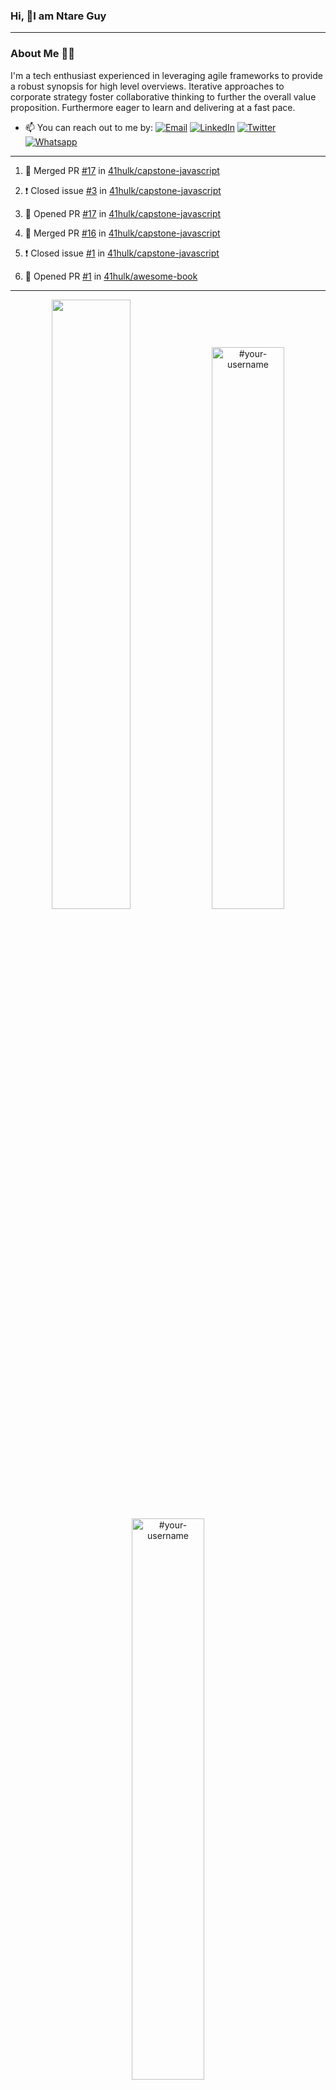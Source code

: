 ### Hi, 👋I am Ntare Guy

---

### About Me 👨‍💻

I'm a tech enthusiast experienced in leveraging agile frameworks to provide a robust synopsis for high level overviews. Iterative approaches to corporate strategy foster collaborative thinking to further the overall value proposition. Furthermore eager to learn and delivering at a fast pace.

- 📫 You can reach out to me by:
  [![Email](https://img.shields.io/badge/--gmail?label=Gmail&logo=Gmail&style=social)](mailto:gntare2@gmail.com)
  [![LinkedIn](https://img.shields.io/badge/--linkedin?label=LinkedIn&logo=LinkedIn&style=social)](https://www.linkedin.com/in/ntare-guy)
  [![Twitter](https://img.shields.io/badge/--twitter?label=Twitter&logo=Twitter&style=social)](https://twitter.com/ntare_guy)
  [![Whatsapp](https://img.shields.io/badge/--whatsapp?label=Whatsapp&logo=whatsapp&style=social)](https://api.whatsapp.com/send?phone=+250780770022&text=Hello%20Guy!%20%F0%9F%91%8B%F0%9F%8F%BB)

---

<!--START_SECTION:activity-->
1. 🎉 Merged PR [#17](https://github.com/41hulk/capstone-javascript/pull/17) in [41hulk/capstone-javascript](https://github.com/41hulk/capstone-javascript)

2. ❗️ Closed issue [#3](https://github.com/41hulk/capstone-javascript/issues/3) in [41hulk/capstone-javascript](https://github.com/41hulk/capstone-javascript)
3. 💪 Opened PR [#17](https://github.com/41hulk/capstone-javascript/pull/17) in [41hulk/capstone-javascript](https://github.com/41hulk/capstone-javascript)
4. 🎉 Merged PR [#16](https://github.com/41hulk/capstone-javascript/pull/16) in [41hulk/capstone-javascript](https://github.com/41hulk/capstone-javascript)
5. ❗️ Closed issue [#1](https://github.com/41hulk/capstone-javascript/issues/1) in [41hulk/capstone-javascript](https://github.com/41hulk/capstone-javascript)
5. 💪 Opened PR [#1](https://github.com/41hulk/awesome-book/pull/1) in [41hulk/awesome-book](https://github.com/41hulk/awesome-book)
<!--END_SECTION:activity-->

---

<p align="center">
<img width="50%" src="https://github-readme-stats.vercel.app/api?username=41hulk&theme=highcontrast&hide_border=true alt="#your-username" />
<img width="48%" src="https://github-readme-stats.vercel.app/api/top-langs?username=41hulk&show_icons=true&theme=dark&locale=en&layout=compact&hide_border=true" alt="#your-username" />
<img width="48%" src="https://github-readme-streak-stats.herokuapp.com/?user=41hulk&theme=highcontrast&hide_border=true" alt="#your-username" />
</p>
